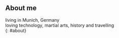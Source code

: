 ## About me

living in Munich, Germany  
loving technology, martial arts, history and travelling  
{: #about}
